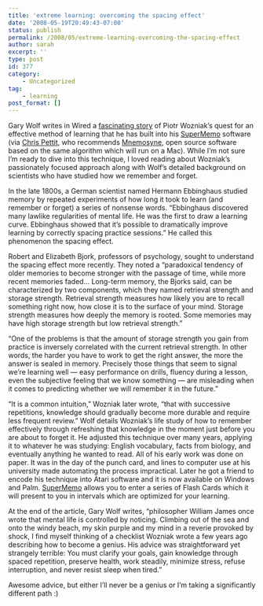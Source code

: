 ```yaml
---
title: 'extreme learning: overcoming the spacing effect'
date: '2008-05-19T20:49:43-07:00'
status: publish
permalink: /2008/05/extreme-learning-overcoming-the-spacing-effect
author: sarah
excerpt: ''
type: post
id: 377
category:
    - Uncategorized
tag:
    - learning
post_format: []
---
```

Gary Wolf writes in Wired a [fascinating story](http://www.wired.com/medtech/health/magazine/16-05/ff_wozniak?currentPage=1) of Piotr Wozniak’s quest for an effective method of learning that he has built into his [SuperMemo](http://www.supermemo.com/) software (via [Chris Pettit](http://blog.samsarin.com/2008/05/05/cool-learning-software-mnemosyne/), who recommends [Mnemosyne](http://www.mnemosyne-proj.org/), open source software based on the same algorithm which will run on a Mac). While I’m not sure I’m ready to dive into this technique, I loved reading about Wozniak’s passionately focused approach along with Wolf’s detailed background on scientists who have studied how we remember and forget.

In the late 1800s, a German scientist named Hermann Ebbinghaus studied memory by repeated experiments of how long it took to learn (and remember or forget) a series of nonsense words. “Ebbinghaus discovered many lawlike regularities of mental life. He was the first to draw a learning curve. Ebbinghaus showed that it’s possible to dramatically improve learning by correctly spacing practice sessions.” He called this phenomenon the spacing effect.

Robert and Elizabeth Bjork, professors of psychology, sought to understand the spacing effect more recently. They noted a “paradoxical tendency of older memories to become stronger with the passage of time, while more recent memories faded… Long-term memory, the Bjorks said, can be characterized by two components, which they named retrieval strength and storage strength. Retrieval strength measures how likely you are to recall something right now, how close it is to the surface of your mind. Storage strength measures how deeply the memory is rooted. Some memories may have high storage strength but low retrieval strength.”

“One of the problems is that the amount of storage strength you gain from practice is inversely correlated with the current retrieval strength. In other words, the harder you have to work to get the right answer, the more the answer is sealed in memory. Precisely those things that seem to signal we’re learning well — easy performance on drills, fluency during a lesson, even the subjective feeling that we know something — are misleading when it comes to predicting whether we will remember it in the future.”

“It is a common intuition,” Wozniak later wrote, “that with successive repetitions, knowledge should gradually become more durable and require less frequent review.” Wolf details Wozniak’s life study of how to remember effectively through refreshing that knowledge in the moment just before you are about to forget it. He adjusted this technique over many years, applying it to whatever he was studying: English vocabulary, facts from biology, and eventually anything he wanted to read. All of his early work was done on paper. It was in the day of the punch card, and lines to computer use at his university made automating the process impractical. Later he got a friend to encode his technique into Atari software and it is now available on Windows and Palm. [SuperMemo](http://www.supermemo.com/) allows you to enter a series of Flash Cards which it will present to you in intervals which are optimized for your learning.

At the end of the article, Gary Wolf writes, “philosopher William James once wrote that mental life is controlled by noticing. Climbing out of the sea and onto the windy beach, my skin purple and my mind in a reverie provoked by shock, I find myself thinking of a checklist Wozniak wrote a few years ago describing how to become a genius. His advice was straightforward yet strangely terrible: You must clarify your goals, gain knowledge through spaced repetition, preserve health, work steadily, minimize stress, refuse interruption, and never resist sleep when tired.”

Awesome advice, but either I’ll never be a genius or I’m taking a significantly different path :)